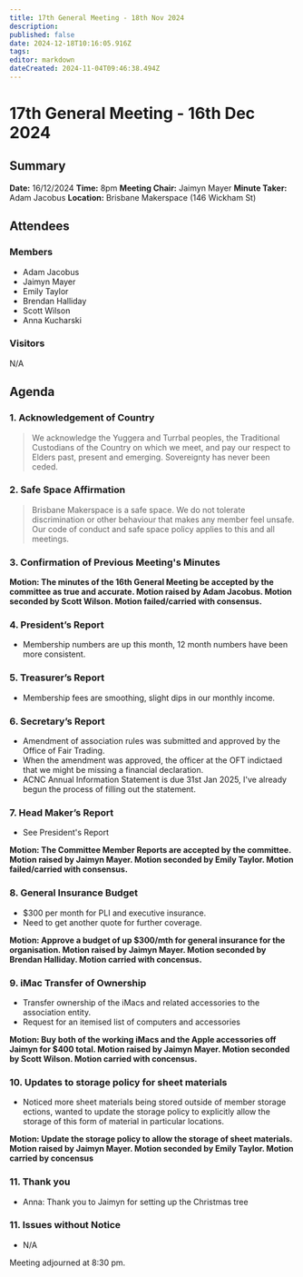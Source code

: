 ```yaml
---
title: 17th General Meeting - 18th Nov 2024
description: 
published: false
date: 2024-12-18T10:16:05.916Z
tags: 
editor: markdown
dateCreated: 2024-11-04T09:46:38.494Z
---
```


# 17th General Meeting - 16th Dec 2024
## Summary
**Date:** 16/12/2024 
**Time:** 8pm
**Meeting Chair:** Jaimyn Mayer
**Minute Taker:** Adam Jacobus
**Location:** Brisbane Makerspace (146 Wickham St)

## Attendees
### Members

- Adam Jacobus
- Jaimyn Mayer
- Emily Taylor
- Brendan Halliday
- Scott Wilson
- Anna Kucharski

### Visitors

N/A

## Agenda

### 1. Acknowledgement of Country

> We acknowledge the Yuggera and Turrbal peoples, the Traditional Custodians of the Country on which we meet, and pay our respect to Elders past, present and emerging. Sovereignty has never been ceded.

### 2. Safe Space Affirmation
> Brisbane Makerspace is a safe space. We do not tolerate discrimination or other behaviour that makes any member feel unsafe. Our code of conduct and safe space policy applies to this and all meetings.

### 3. Confirmation of Previous Meeting's Minutes

**Motion: The minutes of the 16th General Meeting be accepted by the committee as true and accurate. Motion raised by Adam Jacobus. Motion seconded by Scott Wilson. Motion failed/carried with consensus.**

### 4. President’s Report

- Membership numbers are up this month, 12 month numbers have been more consistent.

### 5. Treasurer’s Report

- Membership fees are smoothing, slight dips in our monthly income.

### 6. Secretary’s Report

- Amendment of association rules was submitted and approved by the Office of Fair Trading.
- When the amendment was approved, the officer at the OFT indictaed that we might be missing a financial declaration.
- ACNC Annual Information Statement is due 31st Jan 2025, I've already begun the process of filling out the statement.

### 7. Head Maker’s Report

- See President's Report

**Motion: The Committee Member Reports are accepted by the committee. Motion raised by Jaimyn Mayer. Motion seconded by Emily Taylor. Motion failed/carried with consensus.**

### 8. General Insurance Budget

- $300 per month for PLI and executive insurance.
- Need to get another quote for further coverage.

**Motion: Approve a budget of up $300/mth for general insurance for the organisation. Motion raised by Jaimyn Mayer. Motion seconded by Brendan Halliday. Motion carried with concensus.**

### 9. iMac Transfer of Ownership

- Transfer ownership of the iMacs and related accessories to the association entity.
- Request for an itemised list of computers and accessories

**Motion: Buy both of the working iMacs and the Apple accessories off Jaimyn for $400 total. Motion raised by Jaimyn Mayer. Motion seconded by Scott Wilson. Motion carried with concensus.**

### 10. Updates to storage policy for sheet materials

- Noticed more sheet materials being stored outside of member storage ections, wanted to update the storage policy to explicitly allow the storage of this form of material in particular locations.

**Motion: Update the storage policy to allow the storage of sheet materials. Motion raised by Jaimyn Mayer. Motion seconded by Emily Taylor. Motion carried by concensus**

### 11. Thank you

- Anna: Thank you to Jaimyn for setting up the Christmas tree

### 11. Issues without Notice

- N/A

Meeting adjourned at 8:30 pm.